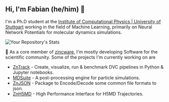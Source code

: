 Hi, I'm Fabian (he/him) 👋
-
I'm a Ph.D student at the [Institute of Computational Physics | University of Stuttgart](https://www.icp.uni-stuttgart.de/) working in the field of Machine Learning, primarily on Neural Network Potentials for molecular dynamics simulations.

![Your Repository's Stats](https://github-readme-stats.vercel.app/api?username=PythonFZ&show_icons=true&theme=tokyonight)

🔭 As a core member of [zincware](https://github.com/zincware), I'm mostly developing Software for the scientific community.
Some of the projects I'm currently working on are
- [ZnTrack](https://github.com/zincware/ZnTrack) - Create, visualize, run & benchmark DVC pipelines in Python & Jupyter notebooks.
- [MDSuite](https://github.com/zincware/MDSuite) - A post-processing engine for particle simulations.
- [ZnJSON](https://github.com/zincware/ZnJSON) - Package to Encode/Decode some common file formats to json.
- [ZnH5MD](https://github.com/zincware/ZnH5MD) - High Performance Interface for H5MD Trajectories.


<!-- ### Hi there 👋 -->

<!--
**PythonFZ/PythonFZ** is a ✨ _special_ ✨ repository because its `README.md` (this file) appears on your GitHub profile.

Here are some ideas to get you started:

- 🔭 I’m currently working on ...
- 🌱 I’m currently learning ...
- 👯 I’m looking to collaborate on ...
- 🤔 I’m looking for help with ...
- 💬 Ask me about ...
- 📫 How to reach me: ...
- 😄 Pronouns: ...
- ⚡ Fun fact: ...
-->
